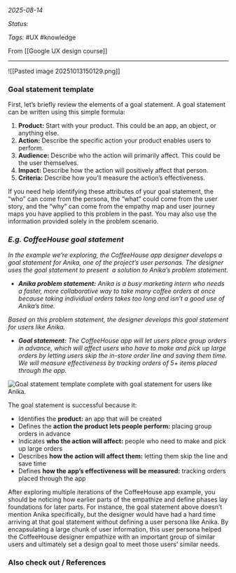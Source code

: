 *2025-08-14*

*Status:* 

*Tags:* #UX #knowledge 

From [[Google UX design course]]

<hr>

![[Pasted image 20251013150129.png]]

### Goal statement template

First, let’s briefly review the elements of a goal statement. A goal statement can be written using this simple formula:

1. **Product:** Start with your product. This could be an app, an object, or anything else. 
2. **Action:** Describe the specific action your product enables users to perform. 
3. **Audience:** Describe who the action will primarily affect. This could be the user themselves.
4. **Impact:** Describe how the action will positively affect that person.
5. **Criteria:** Describe how you’ll measure the action’s effectiveness.

If you need help identifying these attributes of your goal statement, the “who” can come from the persona, the “what” could come from the user story, and the “why” can come from the empathy map and user journey maps you have applied to this problem in the past. You may also use the information provided solely in the problem scenario.


### *E.g. CoffeeHouse goal statement*

*In the example we’re exploring, the CoffeeHouse app designer develops a goal statement for Anika, one of the project’s user personas. The designer uses the goal statement to present  a solution to Anika’s problem statement.*

- ***Anika problem statement:** Anika is a busy marketing intern who needs a faster, more collaborative way to take many coffee orders at once because taking individual orders takes too long and isn’t a good use of Anika’s time.* 

*Based on this problem statement, the designer develops this goal statement for users like Anika.*

- ***Goal statement:** The CoffeeHouse app will let users place group orders in advance, which will affect users who have to make and pick up large orders by letting users skip the in-store order line and saving them time. We will measure effectiveness by tracking orders of 5+ items placed through the app.*

![Goal statement template complete with goal statement for users like Anika.](https://d3c33hcgiwev3.cloudfront.net/imageAssetProxy.v1/CRS-PQj5QLu2Ldd0Y9SOZg_22d29a73323d41018b80d6505feb8df1_HOk5Kf8Mkv46f-iE7qXjpRwWbf3DBMr0CywaNX9KGbkVN8J3vskt1mWk-J50xsWoAylIsyEqlZURD_hgOHLdJBiwvq4uHWBNSAlh-S4m_6jwchWHN4ipXF43ZADxBb_UpVmdRs4kr15NAVsYAxSMsIqo7xrmEpUgeuyYpRRV4jlw2SqztD5tlX5oaq1m-Xc?expiry=1760486400000&hmac=JR-xfbyEiCkCjWntm3CFJc1OJXHI6mQ7-YbLtIXPsLI)

The goal statement is successful because it: 

- Identifies the **product:** an app that will be created
- Defines the **action the product lets people perform:** placing group orders in advance
- Indicates **who the action will affect:** people who need to make and pick up large orders
- Describes **how the action will affect them:** letting them skip the line and save time
- Defines **how the app’s effectiveness will be measured:** tracking orders placed through the app

After exploring multiple iterations of the CoffeeHouse app example, you should be noticing how earlier parts of the empathize and define phases lay foundations for later parts. For instance, the goal statement above doesn’t mention Anika specifically, but the designer would have had a hard time arriving at that goal statement without defining a user persona like Anika. By encapsulating a large chunk of user information, this user persona helped the CoffeeHouse designer empathize with an important group of similar users and ultimately set a design goal to meet those users’ similar needs.
### Also check out / References


